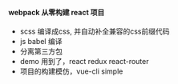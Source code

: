 #### webpack 从零构建 react 项目
* scss 编译成css, 并自动补全兼容的css前缀代码
* js babel 编译
* 分离第三方包
* demo 用到了，react redux react-router
* 项目的构建模仿，vue-cli simple
